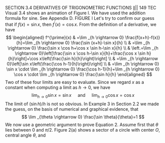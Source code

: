 SECTION 3.4 DERIVATIVES OF TRIGONOMETRIC FUNCTIONS
$\|||$
149
TEC Visual 3.4 shows an animation of Figure I.
We have used the addition formula for sine. See Appendix D.
FIGURE I
Let's try to confirm our guess that if $f(x)=\sin x$, then $f^{\prime}(x)=\cos x$. From the definition of a derivative, we have
$$
\begin{aligned}
f^{\prime}(x) & =\lim _{h \rightarrow 0} \frac{f(x+h)-f(x)}{h}=\lim _{h \rightarrow 0} \frac{\sin (x+h)-\sin x}{h} \\
& =\lim _{h \rightarrow 0} \frac{\sin x \cos h+\cos x \sin h-\sin x}{h} \\
& \left.=\lim _{h \rightarrow 0}\left[\frac{\sin x \cos h-\sin x}{h}+\frac{\cos x \sin h}{h}\right]+\cos x\left(\frac{\sin h}{h}\right)\right] \\
& =\lim _{h \rightarrow 0}\left[\sin x\left(\frac{\cos h-1}{h}\right)\right] \\
& =\lim _{h \rightarrow 0} \sin x \cdot \lim _{h \rightarrow 0} \frac{\cos h-1}{h}+\lim _{h \rightarrow 0} \cos x \cdot \lim _{h \rightarrow 0} \frac{\sin h}{h}
\end{aligned}
$$
Two of these four limits are easy to evaluate. Since we regard $x$ as a constant when computing a limit as $h \rightarrow 0$, we have
$$
\lim _{h \rightarrow 0} \sin x=\sin x \quad \text { and } \quad \lim _{h \rightarrow 0} \cos x=\cos x
$$
The limit of $(\sin h) / h$ is not so obvious. In Example 3 in Section 2.2 we made the guess, on the basis of numerical and graphical evidence, that
$$
\lim _{\theta \rightarrow 0} \frac{\sin \theta}{\theta}=1
$$
We now use a geometric argument to prove Equation 2. Assume first that $\theta$ lies between 0 and $\pi / 2$. Figure 2(a) shows a sector of a circle with center $O$, central angle $\theta$, and